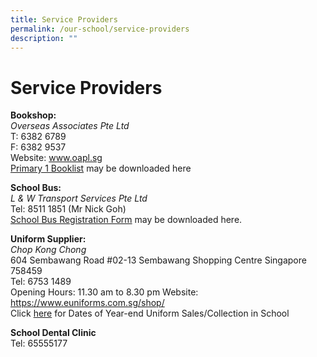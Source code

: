 ```yaml
---
title: Service Providers
permalink: /our-school/service-providers
description: ""
---
```

# Service Providers

**Bookshop:**<br>
*Overseas Associates Pte Ltd*<br>
T: 6382 6789<br>
F: 6382 9537    
Website: www.oapl.sg<br>
[Primary 1 Booklist](/files/P1%20Booklists%20for%202022_CPS.pdf) may be downloaded here

**School Bus:** <br>
*L & W Transport Services Pte Ltd*<br>
Tel: 8511 1851 (Mr Nick Goh)<br>
[School Bus Registration Form](/files/Bus%20Registration%20Form%20for%202022%20Updated.pdf) may be downloaded here.

**Uniform Supplier:** <br>
*Chop Kong Chong*<br>
604 Sembawang Road #02-13
Sembawang Shopping Centre
Singapore 758459<Br>
Tel: 6753 1489<br>
Opening Hours: 11.30 am to 8.30 pm
Website: https://www.euniforms.com.sg/shop/<br>
Click [here](/files/school%20uniform.pdf)  for Dates of Year-end Uniform Sales/Collection in School

**School Dental Clinic**<br>
Tel: 65555177